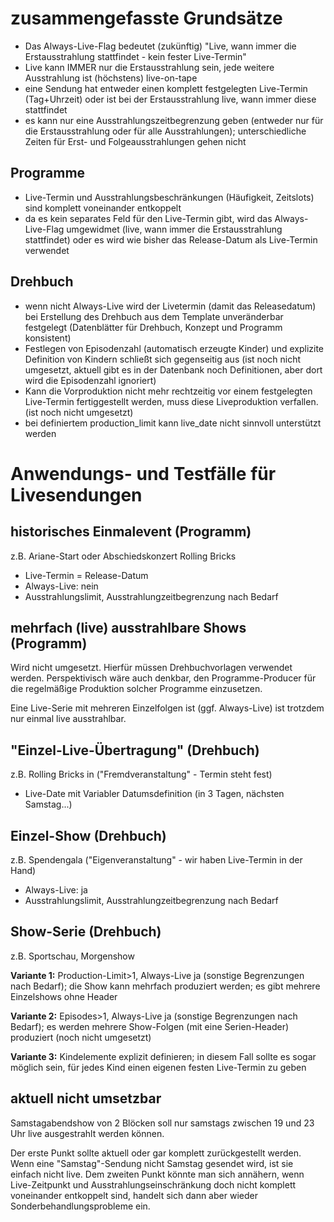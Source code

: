 # zusammengefasste Grundsätze

* Das Always-Live-Flag bedeutet (zukünftig) "Live, wann immer die Erstausstrahlung stattfindet - kein fester Live-Termin"
* Live kann IMMER nur die Erstausstrahlung sein, jede weitere Ausstrahlung ist (höchstens) live-on-tape
* eine Sendung hat entweder einen komplett festgelegten Live-Termin (Tag+Uhrzeit) oder ist bei der Erstausstrahlung live, wann immer diese stattfindet
* es kann nur eine Ausstrahlungszeitbegrenzung geben (entweder nur für die Erstausstrahlung oder für alle Ausstrahlungen); unterschiedliche Zeiten für Erst- und Folgeausstrahlungen gehen nicht

## Programme

* Live-Termin und Ausstrahlungsbeschränkungen (Häufigkeit, Zeitslots) sind komplett voneinander entkoppelt
* da es kein separates Feld für den Live-Termin gibt, wird das Always-Live-Flag umgewidmet (live, wann immer die Erstausstrahlung stattfindet) oder es wird wie bisher das Release-Datum als Live-Termin verwendet

## Drehbuch

* wenn nicht Always-Live wird der Livetermin (damit das Releasedatum) bei Erstellung des Drehbuch aus dem Template unveränderbar festgelegt (Datenblätter für Drehbuch, Konzept und Programm konsistent)
* Festlegen von Episodenzahl (automatisch erzeugte Kinder) und explizite Definition von Kindern schließt sich gegenseitig aus
(ist noch nicht umgesetzt, aktuell gibt es in der Datenbank noch Definitionen, aber dort wird die Episodenzahl ignoriert)
* Kann die Vorproduktion nicht mehr rechtzeitig vor einem festgelegten Live-Termin fertiggestellt werden, muss diese Liveproduktion verfallen.
(ist noch nicht umgesetzt)
* bei definiertem production_limit kann live_date nicht sinnvoll unterstützt werden

# Anwendungs- und Testfälle für Livesendungen

## historisches Einmalevent (Programm)

z.B. Ariane-Start oder Abschiedskonzert Rolling Bricks

* Live-Termin = Release-Datum
* Always-Live: nein
* Ausstrahlungslimit, Ausstrahlungzeitbegrenzung nach Bedarf

## mehrfach (live) ausstrahlbare Shows (Programm)

Wird nicht umgesetzt.
Hierfür müssen Drehbuchvorlagen verwendet werden.
Perspektivisch wäre auch denkbar, den Programme-Producer für die regelmäßige Produktion solcher Programme einzusetzen.

Eine Live-Serie mit mehreren Einzelfolgen ist (ggf. Always-Live) ist trotzdem nur einmal live ausstrahlbar.

## "Einzel-Live-Übertragung" (Drehbuch)

z.B. Rolling Bricks in <Variable> ("Fremdveranstaltung" - Termin steht fest)

* Live-Date mit Variabler Datumsdefinition (in 3 Tagen, nächsten Samstag...)

## Einzel-Show (Drehbuch)

z.B. Spendengala ("Eigenveranstaltung" - wir haben Live-Termin in der Hand)

* Always-Live: ja
* Ausstrahlungslimit, Ausstrahlungzeitbegrenzung nach Bedarf

## Show-Serie (Drehbuch)

z.B. Sportschau, Morgenshow

**Variante 1:** Production-Limit>1, Always-Live ja (sonstige Begrenzungen nach Bedarf); die Show kann mehrfach produziert werden; es gibt mehrere Einzelshows ohne Header

**Variante 2:** Episodes>1, Always-Live ja (sonstige Begrenzungen nach Bedarf); es werden mehrere Show-Folgen (mit eine Serien-Header) produziert (noch nicht umgesetzt)

**Variante 3:** Kindelemente explizit definieren; in diesem Fall sollte es sogar möglich sein, für jedes Kind einen eigenen festen Live-Termin zu geben

## aktuell nicht umsetzbar

Samstagabendshow von 2 Blöcken soll nur samstags zwischen 19 und 23 Uhr live ausgestrahlt werden können.

Der erste Punkt sollte aktuell oder gar komplett zurückgestellt werden.
Wenn eine "Samstag"-Sendung nicht Samstag gesendet wird, ist sie einfach nicht live.
Dem zweiten Punkt könnte man sich annähern, wenn Live-Zeitpunkt und Ausstrahlungseinschränkung doch nicht komplett voneinander entkoppelt sind, handelt sich dann aber wieder Sonderbehandlungsprobleme ein.